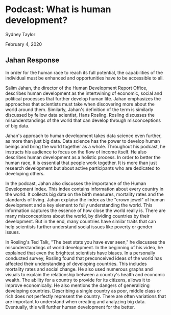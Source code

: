 # Podcast: What is human development? 
Sydney Taylor 

February 4, 2020

## Jahan Response 


In order for the human race to reach its full potential, the capabilities of the individual must be enhanced and opportunities have to be accessible to all. 

Salim Jahan, the director of the Human Development Report Office, describes human development as the intertwining of economic, social and political processes that further develop human life. Jahan emphasizes the approaches that scientists must take when discovering more about the world around them. Similarly, Jahan's definition of the term is similarly discussed by fellow data scientist, Hans Rosling. Rosling discusses the misunderstandings of the world that can develop through misconceptions of big data. 

Jahan's approach to human development takes data science even further, as more than just big data. Data science has the power to develop human beings and bring the world together as a whole. Throughout his podcast, he instructs his audience to focus on the flow of income itself.  He also describes human development as a holistic process. In order to better the human race, it is essential that people work together. It is more than just research development but about active participants who are dedicated to developing others. 

In the podcast, Jahan also discusses the importance of the Human Development Index. This index contains information about every country in the world. It collects big data on the birth measures, mortality rates and the standards of living. Jahan explaisn the index as the "crown jewel" of human development and a key element to fully understanding the world. This information captures the essence of how close the world really is. There are many misconceptions about the world, by dividing countries by their development. But in the end, many countries have similar traits that can help scientists further understand social issues like poverty or gender issues. 

In Rosling's Ted Talk, "The best stats you have ever seen," he discusses the misunderstandings of world development. In the beginning of his video, he explained that even the brightest scientists have biases. In a personally conducted survey, Rosling found that preconceived ideas of the world has affected their understanding of developing countries. This includes mortality rates and social change. He also used numerous graphs and visuals to explain the relationship between a country's health and economic wealth. The ability for a country to provide for its citizens, allows it to improve economically. He also mentions the dangers of generalizing developing countries. Describing a single country as poor, middle class or rich does not perfectly represent the country. There are often variations that are important to understand when creating and analyzing big data. Eventually, this will further human development for the better. 

